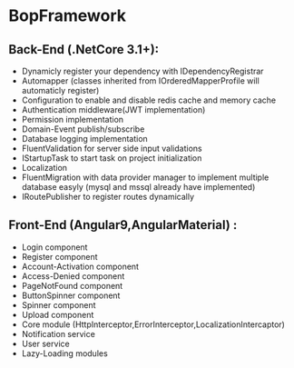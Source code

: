 # BopFramework
## Back-End (.NetCore 3.1+): 
- Dynamicly register your dependency with IDependencyRegistrar
- Automapper (classes inherited from IOrderedMapperProfile will automaticly register)
- Configuration to enable and disable redis cache and memory cache
- Authentication middleware(JWT implementation)
- Permission implementation
- Domain-Event publish/subscribe
- Database logging implementation
- FluentValidation for server side input validations
- IStartupTask to start task on project initialization
- Localization
- FluentMigration with data provider manager to implement multiple database easyly (mysql and mssql already have implemented)
- IRoutePublisher to register routes dynamically

## Front-End (Angular9,AngularMaterial) : 
- Login component
- Register component
- Account-Activation component
- Access-Denied component
- PageNotFound component
- ButtonSpinner component
- Spinner component
- Upload component
- Core module (HttpInterceptor,ErrorInterceptor,LocalizationIntercaptor)
- Notification service
- User service
- Lazy-Loading modules

